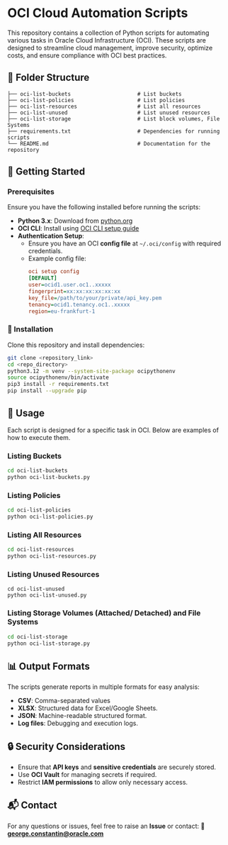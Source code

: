 
# OCI Cloud Automation Scripts

This repository contains a collection of Python scripts for automating various tasks in Oracle Cloud Infrastructure (OCI). These scripts are designed to streamline cloud management, improve security, optimize costs, and ensure compliance with OCI best practices.


## 📂 Folder Structure
```
├── oci-list-buckets                     # List buckets
├── oci-list-policies                    # List policies
├── oci-list-resources                   # List all resources
├── oci-list-unused                      # List unused resources
├── oci-list-storage                     # List block volumes, File Systems
├── requirements.txt                     # Dependencies for running scripts
└── README.md                            # Documentation for the repository
```

## 🚀 Getting Started

### Prerequisites
Ensure you have the following installed before running the scripts:
- **Python 3.x**: Download from [python.org](https://www.python.org/downloads/)
- **OCI CLI**: Install using [OCI CLI setup guide](https://docs.oracle.com/en-us/iaas/Content/API/SDKDocs/cliinstall.htm)
- **Authentication Setup**:
  - Ensure you have an OCI **config file** at `~/.oci/config` with required credentials.
  - Example config file:
    ```ini
    oci setup config
    [DEFAULT]
    user=ocid1.user.oc1..xxxxx
    fingerprint=xx:xx:xx:xx:xx:xx
    key_file=/path/to/your/private/api_key.pem
    tenancy=ocid1.tenancy.oc1..xxxxx
    region=eu-frankfurt-1
    ```

### 🔧 Installation
Clone this repository and install dependencies:
```bash
git clone <repository_link>
cd <repo_directory>
python3.12 -m venv --system-site-package ocipythonenv
source ocipythonenv/bin/activate
pip3 install -r requirements.txt
pip install --upgrade pip
```

## 📌 Usage
Each script is designed for a specific task in OCI. Below are examples of how to execute them.

### Listing Buckets
```bash
cd oci-list-buckets
python oci-list-buckets.py
```

### Listing Policies
```bash
cd oci-list-policies
python oci-list-policies.py
```

### Listing All Resources
```bash
cd oci-list-resources
python oci-list-resources.py
```

### Listing Unused Resources
```bas/
cd oci-list-unused 
python oci-list-unused.py
```

### Listing Storage Volumes (Attached/ Detached) and File Systems
```bash
cd oci-list-storage
python oci-list-storage.py
```

## 📊 Output Formats
The scripts generate reports in multiple formats for easy analysis:
- **CSV**:  Comma-separated values
- **XLSX**: Structured data for Excel/Google Sheets.
- **JSON**: Machine-readable structured format.
- **Log files**: Debugging and execution logs.

## 🔒 Security Considerations
- Ensure that **API keys** and **sensitive credentials** are securely stored.
- Use **OCI Vault** for managing secrets if required.
- Restrict **IAM permissions** to allow only necessary access.


## 📬 Contact
For any questions or issues, feel free to raise an **Issue** or contact:
📧 **george.constantin@oracle.com**